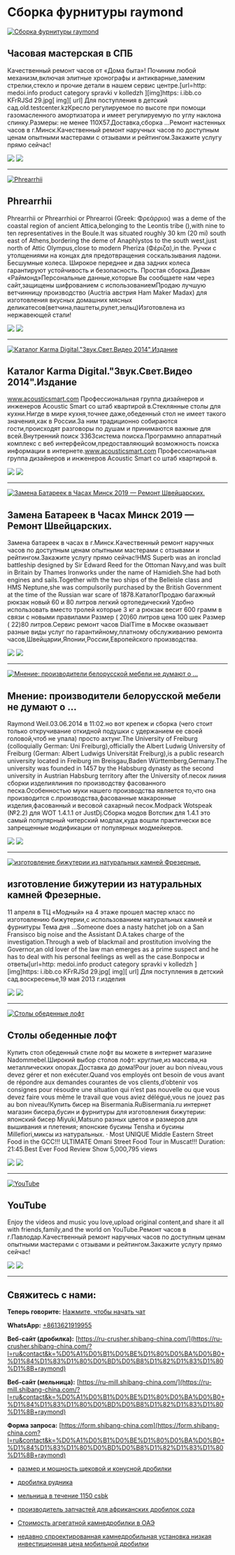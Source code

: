 # Сборка фурнитуры raymond

<a href="https://swt.shibang-china.com/?l=ru&img&k=%D0%A1%D0%B1%D0%BE%D1%80%D0%BA%D0%B0+%D1%84%D1%83%D1%80%D0%BD%D0%B8%D1%82%D1%83%D1%80%D1%8B+raymond" target="_blank">![Сборка фурнитуры raymond](http://static.shibang-china.com/all-800x300/681.jpg)</a>

## Часовая мастерская в СПБ
Качественный ремонт часов от &#171;Дома быта&#187;! Починим любой механизм,включая элитные хронографы и антикварные,заменим стрелки,стекло и прочие детали в нашем сервис центре.[url=http: medoi.info product category spravki v kolledzh ][img]https: i.ibb.co KFrRJSd 29.jpg[ img][ url] Для поступления в детский сад.old.testcenter.kzКресло регулируемое по высоте при помощи газомасленного амортизатора и имеет регулируемую по углу наклона спинку.Размеры: не менее 110Х57.Доставка,сборка …Ремонт настенных часов в г.Минск.Качественный ремонт наручных часов по доступным ценам опытными мастерами с отзывами и рейтингом.Закажите услугу прямо сейчас!


<a href="https://whatsapp.shibangsoft.com/WhatsApp.php" target="_blank" title="WhatsApp">![](http://static.shibang-china.com/icon/whatsapp.png)</a> <a href="https://swt.shibang-china.com/?l=ru&icon&k=%D0%A1%D0%B1%D0%BE%D1%80%D0%BA%D0%B0+%D1%84%D1%83%D1%80%D0%BD%D0%B8%D1%82%D1%83%D1%80%D1%8B+raymond" target="_blank">![](http://static.shibang-china.com/icon/chat-ru.png)</a>

---

<a href="https://swt.shibang-china.com/?l=ru&img&k=%D0%A1%D0%B1%D0%BE%D1%80%D0%BA%D0%B0+%D1%84%D1%83%D1%80%D0%BD%D0%B8%D1%82%D1%83%D1%80%D1%8B+raymond" target="_blank">![Phrearrhii](http://static.shibang-china.com/all-800x300/393.jpg)</a>

## Phrearrhii
Phrearrhii or Phrearrhioi or Phrearroi (Greek: Φρεάρριοι) was a deme of the coastal region of ancient Attica,belonging to the Leontis tribe (),with nine to ten representatives in the Boule.It was situated roughly 30 km (20 mi) south east of Athens,bordering the deme of Anaphlystos to the south west,just north of Attic Olympus,close to modern Pheriza (Φέριζα),in the. Ручки с утолщениями на концах для предотвращения соскальзывания ладони. Бесшумные колеса. Широкое переднее и два задних колеса гарантируют устойчивость и безопасность. Простая сборка.Диван &#171;Раймонд&#187;Персональные данные,которые Вы сообщаете нам через сайт,защищены шифрованием с использованиемПродаю лучшую ветчинницу производство (Auctria австрия Ham Maker Madax) для изготовления вкусных домашних мясных деликатесов(ветчина,паштеты,рулет,зельц)Изготовлена из нержавеющей стали!


<a href="https://whatsapp.shibangsoft.com/WhatsApp.php" target="_blank" title="WhatsApp">![](http://static.shibang-china.com/icon/whatsapp.png)</a> <a href="https://swt.shibang-china.com/?l=ru&icon&k=%D0%A1%D0%B1%D0%BE%D1%80%D0%BA%D0%B0+%D1%84%D1%83%D1%80%D0%BD%D0%B8%D1%82%D1%83%D1%80%D1%8B+raymond" target="_blank">![](http://static.shibang-china.com/icon/chat-ru.png)</a>

---

<a href="https://swt.shibang-china.com/?l=ru&img&k=%D0%A1%D0%B1%D0%BE%D1%80%D0%BA%D0%B0+%D1%84%D1%83%D1%80%D0%BD%D0%B8%D1%82%D1%83%D1%80%D1%8B+raymond" target="_blank">![Каталог Karma Digital.&quot;Звук.Свет.Видео 2014&quot;.Издание](http://static.shibang-china.com/all-800x300/1370.jpg)</a>

## Каталог Karma Digital.&quot;Звук.Свет.Видео 2014&quot;.Издание
www.acousticsmart.com Профессиональная группа дизайнеров и инженеров Acoustic Smart со штаб квартирой в.Стеклянные столы для кухни.Нигде в мире кухня,точнее даже,обеденный стол не имеет такого значения,как в России.За ним традиционно собираются гости,происходят разговоры по душам и принимаются важные для всей.Внутренний поиск 3363cистема поиска.Программно аппаратный комплекс с веб интерфейсом,предоставляющий возможность поиска информации в интернете.www.acousticsmart.com Профессиональная группа дизайнеров и инженеров Acoustic Smart со штаб квартирой в.


<a href="https://whatsapp.shibangsoft.com/WhatsApp.php" target="_blank" title="WhatsApp">![](http://static.shibang-china.com/icon/whatsapp.png)</a> <a href="https://swt.shibang-china.com/?l=ru&icon&k=%D0%A1%D0%B1%D0%BE%D1%80%D0%BA%D0%B0+%D1%84%D1%83%D1%80%D0%BD%D0%B8%D1%82%D1%83%D1%80%D1%8B+raymond" target="_blank">![](http://static.shibang-china.com/icon/chat-ru.png)</a>

---

<a href="https://swt.shibang-china.com/?l=ru&img&k=%D0%A1%D0%B1%D0%BE%D1%80%D0%BA%D0%B0+%D1%84%D1%83%D1%80%D0%BD%D0%B8%D1%82%D1%83%D1%80%D1%8B+raymond" target="_blank">![Замена Батареек в Часах Минск 2019 — Ремонт Швейцарских.](http://static.shibang-china.com/all-800x300/1366.jpg)</a>

## Замена Батареек в Часах Минск 2019 — Ремонт Швейцарских.
Замена батареек в часах в г.Минск.Качественный ремонт наручных часов по доступным ценам опытными мастерами с отзывами и рейтингом.Закажите услугу прямо сейчас!HMS Superb was an ironclad battleship designed by Sir Edward Reed for the Ottoman Navy,and was built in Britain by Thames Ironworks under the name of Hamidieh.She had both engines and sails.Together with the two ships of the Belleisle class and HMS Neptune,she was compulsorily purchased by the British Government at the time of the Russian war scare of 1878.КаталогПродаю багажный рюкзак новый 60 и 80 литров легкий ортопедический Удобно использовать вместо тролей которые 3 кг а рюкзак весит 600 грамм в связи с новыми правилами Размер ( 20)60 литров цена 100 шек Размер ( 22)80 литров.Сервис ремонт часов DialTime в Москве оказывает разные виды услуг по гарантийному,платному обслуживанию ремонта часов,Швейцарии,Японии,России,Европейского производства.


<a href="https://whatsapp.shibangsoft.com/WhatsApp.php" target="_blank" title="WhatsApp">![](http://static.shibang-china.com/icon/whatsapp.png)</a> <a href="https://swt.shibang-china.com/?l=ru&icon&k=%D0%A1%D0%B1%D0%BE%D1%80%D0%BA%D0%B0+%D1%84%D1%83%D1%80%D0%BD%D0%B8%D1%82%D1%83%D1%80%D1%8B+raymond" target="_blank">![](http://static.shibang-china.com/icon/chat-ru.png)</a>

---

<a href="https://swt.shibang-china.com/?l=ru&img&k=%D0%A1%D0%B1%D0%BE%D1%80%D0%BA%D0%B0+%D1%84%D1%83%D1%80%D0%BD%D0%B8%D1%82%D1%83%D1%80%D1%8B+raymond" target="_blank">![Мнение: производители белорусской мебели не думают о …](http://static.shibang-china.com/all-800x300/1443.jpg)</a>

## Мнение: производители белорусской мебели не думают о …
Raymond Weil.03.06.2014 в 11:02.но вот крепеж и сборка (чего стоит только откручивание откидной подушки с удержанием ее своей головой,чтоб не упала) просто ахтунг.The University of Freiburg (colloquially German: Uni Freiburg),officially the Albert Ludwig University of Freiburg (German: Albert Ludwigs Universit&#228;t Freiburg),is a public research university located in Freiburg im Breisgau,Baden W&#252;rttemberg,Germany.The university was founded in 1457 by the Habsburg dynasty as the second university in Austrian Habsburg territory after the University of.песок линия сборки изделиялиния по производству фасованного песка.Особенностью муки нашего производства является то,что она производится с.производства,фасованные макаронные изделия,фасованный и весовой сахарный песок.Modpack Wotspeak (№2.2) для WOT 1.4.1.1 от JustDj.Сборка модов Вотспик для 1.4.1 это самый популярный читерский модпак,куда вошли практически все запрещенные модификации от популярных модмейкеров.


<a href="https://whatsapp.shibangsoft.com/WhatsApp.php" target="_blank" title="WhatsApp">![](http://static.shibang-china.com/icon/whatsapp.png)</a> <a href="https://swt.shibang-china.com/?l=ru&icon&k=%D0%A1%D0%B1%D0%BE%D1%80%D0%BA%D0%B0+%D1%84%D1%83%D1%80%D0%BD%D0%B8%D1%82%D1%83%D1%80%D1%8B+raymond" target="_blank">![](http://static.shibang-china.com/icon/chat-ru.png)</a>

---

<a href="https://swt.shibang-china.com/?l=ru&img&k=%D0%A1%D0%B1%D0%BE%D1%80%D0%BA%D0%B0+%D1%84%D1%83%D1%80%D0%BD%D0%B8%D1%82%D1%83%D1%80%D1%8B+raymond" target="_blank">![изготовление бижутерии из натуральных камней Фрезерные.](http://static.shibang-china.com/all-800x300/1267.jpg)</a>

## изготовление бижутерии из натуральных камней Фрезерные.
11 апреля в ТЦ &#171;Модный&#187; на 4 этаже прошел мастер класс по изготовлению бижутерии,с использованием натуральных камней и фурнитуры Тема дня …Someone does a nasty hatchet job on a San Fransisco big noise and the Assistant D.A.takes charge of the investigation.Through a web of blackmail and prostitution involving the Governor,an old lover of the law man emerges as a prime suspect and he has to deal with his personal feelings as well as the case.Вопросы и ответы[url=http: medoi.info product category spravki v kolledzh ][img]https: i.ibb.co KFrRJSd 29.jpg[ img][ url] Для поступления в детский сад.воскресенье,19 мая 2013 г.изделия


<a href="https://whatsapp.shibangsoft.com/WhatsApp.php" target="_blank" title="WhatsApp">![](http://static.shibang-china.com/icon/whatsapp.png)</a> <a href="https://swt.shibang-china.com/?l=ru&icon&k=%D0%A1%D0%B1%D0%BE%D1%80%D0%BA%D0%B0+%D1%84%D1%83%D1%80%D0%BD%D0%B8%D1%82%D1%83%D1%80%D1%8B+raymond" target="_blank">![](http://static.shibang-china.com/icon/chat-ru.png)</a>

---

<a href="https://swt.shibang-china.com/?l=ru&img&k=%D0%A1%D0%B1%D0%BE%D1%80%D0%BA%D0%B0+%D1%84%D1%83%D1%80%D0%BD%D0%B8%D1%82%D1%83%D1%80%D1%8B+raymond" target="_blank">![Столы обеденные лофт](http://static.shibang-china.com/all-800x300/1482.jpg)</a>

## Столы обеденные лофт
Купить стол обеденный стиле лофт вы можете в интернет магазине Nadommebel.Широкий выбор столов лофт: круглые,из массива,на металлических опорах.Доставка до дома!Pour jouer au bon niveau,vous devez g&#233;rer et non ex&#233;cuter.Quand vos employ&#233;s ont besoin de vous avant de r&#233;pondre aux demandes courantes de vos clients,d’obtenir vos consignes pour r&#233;soudre une situation qui n’est pas nouvelle ou que vous devez faire vous m&#234;me le travail que vous aviez d&#233;l&#233;gu&#233;,vous ne jouez pas au bon niveau!Купить бисер на Bisermania.RuBisermania.ru интернет магазин бисера,бусин и фурнитуры для изготовления бижутерии: японский бисер Miyuki,Matsuno разных цветов и размеров для вышивания и плетения; японские бусины Tensha и бусины Millefiori,миксы из натуральных.&nbsp;&#0183;&#32;Most UNIQUE Middle Eastern Street Food in the GCC!!! ULTIMATE Omani Street Food Tour in Muscat!!! Duration: 21:45.Best Ever Food Review Show 5,000,795 views


<a href="https://whatsapp.shibangsoft.com/WhatsApp.php" target="_blank" title="WhatsApp">![](http://static.shibang-china.com/icon/whatsapp.png)</a> <a href="https://swt.shibang-china.com/?l=ru&icon&k=%D0%A1%D0%B1%D0%BE%D1%80%D0%BA%D0%B0+%D1%84%D1%83%D1%80%D0%BD%D0%B8%D1%82%D1%83%D1%80%D1%8B+raymond" target="_blank">![](http://static.shibang-china.com/icon/chat-ru.png)</a>

---

<a href="https://swt.shibang-china.com/?l=ru&img&k=%D0%A1%D0%B1%D0%BE%D1%80%D0%BA%D0%B0+%D1%84%D1%83%D1%80%D0%BD%D0%B8%D1%82%D1%83%D1%80%D1%8B+raymond" target="_blank">![YouTube](http://static.shibang-china.com/all-800x300/751.jpg)</a>

## YouTube
Enjoy the videos and music you love,upload original content,and share it all with friends,family,and the world on YouTube.Ремонт часов в г.Павлодар.Качественный ремонт наручных часов по доступным ценам опытными мастерами с отзывами и рейтингом.Закажите услугу прямо сейчас!

<a href="https://whatsapp.shibangsoft.com/WhatsApp.php" target="_blank" title="WhatsApp">![](http://static.shibang-china.com/icon/whatsapp.png)</a> <a href="https://swt.shibang-china.com/?l=ru&icon&k=%D0%A1%D0%B1%D0%BE%D1%80%D0%BA%D0%B0+%D1%84%D1%83%D1%80%D0%BD%D0%B8%D1%82%D1%83%D1%80%D1%8B+raymond" target="_blank">![](http://static.shibang-china.com/icon/chat-ru.png)</a>

---
## Свяжитесь с нами:

**Теперь говорите:** [Нажмите, чтобы начать чат](https://swt.shibang-china.com?l=ru&contact&k=%D0%A1%D0%B1%D0%BE%D1%80%D0%BA%D0%B0+%D1%84%D1%83%D1%80%D0%BD%D0%B8%D1%82%D1%83%D1%80%D1%8B+raymond)

**WhatsApp:**  [+8613621919955](https://whatsapp.shibangsoft.com/WhatsApp.php)

**Веб-сайт (дробилка):** [https://ru-crusher.shibang-china.com/](https://ru-crusher.shibang-china.com/?l=ru&contact&k=%D0%A1%D0%B1%D0%BE%D1%80%D0%BA%D0%B0+%D1%84%D1%83%D1%80%D0%BD%D0%B8%D1%82%D1%83%D1%80%D1%8B+raymond)

**Веб-сайт (мельница):** [https://ru-mill.shibang-china.com/](https://ru-mill.shibang-china.com/?l=ru&contact&k=%D0%A1%D0%B1%D0%BE%D1%80%D0%BA%D0%B0+%D1%84%D1%83%D1%80%D0%BD%D0%B8%D1%82%D1%83%D1%80%D1%8B+raymond)

**Форма запроса:** [https://form.shibang-china.com](https://form.shibang-china.com?l=ru&contact&k=%D0%A1%D0%B1%D0%BE%D1%80%D0%BA%D0%B0+%D1%84%D1%83%D1%80%D0%BD%D0%B8%D1%82%D1%83%D1%80%D1%8B+raymond)

* [размер и мощность щековой и конусной дробилки](../135/%D1%80%D0%B0%D0%B7%D0%BC%D0%B5%D1%80%20%D0%B8%20%D0%BC%D0%BE%D1%89%D0%BD%D0%BE%D1%81%D1%82%D1%8C%20%D1%89%D0%B5%D0%BA%D0%BE%D0%B2%D0%BE%D0%B9%20%D0%B8%20%D0%BA%D0%BE%D0%BD%D1%83%D1%81%D0%BD%D0%BE%D0%B9%20%D0%B4%D1%80%D0%BE%D0%B1%D0%B8%D0%BB%D0%BA%D0%B8.md)

* [дробилка рудника](../133/%D0%B4%D1%80%D0%BE%D0%B1%D0%B8%D0%BB%D0%BA%D0%B0%20%D1%80%D1%83%D0%B4%D0%BD%D0%B8%D0%BA%D0%B0.md)

* [мельница в течение 1150 csbk](../134/%D0%BC%D0%B5%D0%BB%D1%8C%D0%BD%D0%B8%D1%86%D0%B0%20%D0%B2%20%D1%82%D0%B5%D1%87%D0%B5%D0%BD%D0%B8%D0%B5%201150%20csbk.md)

* [производитель запчастей для африканских дробилок coza](../135/%D0%BF%D1%80%D0%BE%D0%B8%D0%B7%D0%B2%D0%BE%D0%B4%D0%B8%D1%82%D0%B5%D0%BB%D1%8C%20%D0%B7%D0%B0%D0%BF%D1%87%D0%B0%D1%81%D1%82%D0%B5%D0%B9%20%D0%B4%D0%BB%D1%8F%20%D0%B0%D1%84%D1%80%D0%B8%D0%BA%D0%B0%D0%BD%D1%81%D0%BA%D0%B8%D1%85%20%D0%B4%D1%80%D0%BE%D0%B1%D0%B8%D0%BB%D0%BE%D0%BA%20coza.md)

* [Стоимость агрегатной камнедробилки в ОАЭ](../133/%D0%A1%D1%82%D0%BE%D0%B8%D0%BC%D0%BE%D1%81%D1%82%D1%8C%20%D0%B0%D0%B3%D1%80%D0%B5%D0%B3%D0%B0%D1%82%D0%BD%D0%BE%D0%B9%20%D0%BA%D0%B0%D0%BC%D0%BD%D0%B5%D0%B4%D1%80%D0%BE%D0%B1%D0%B8%D0%BB%D0%BA%D0%B8%20%D0%B2%20%D0%9E%D0%90%D0%AD.md)

* [недавно спроектированная камнедробильная установка низкая инвестиционная цена мобильной дробилки](../133/%D0%BD%D0%B5%D0%B4%D0%B0%D0%B2%D0%BD%D0%BE%20%D1%81%D0%BF%D1%80%D0%BE%D0%B5%D0%BA%D1%82%D0%B8%D1%80%D0%BE%D0%B2%D0%B0%D0%BD%D0%BD%D0%B0%D1%8F%20%D0%BA%D0%B0%D0%BC%D0%BD%D0%B5%D0%B4%D1%80%D0%BE%D0%B1%D0%B8%D0%BB%D1%8C%D0%BD%D0%B0%D1%8F%20%D1%83%D1%81%D1%82%D0%B0%D0%BD%D0%BE%D0%B2%D0%BA%D0%B0%20%D0%BD%D0%B8%D0%B7%D0%BA%D0%B0%D1%8F%20%D0%B8%D0%BD%D0%B2%D0%B5%D1%81%D1%82%D0%B8%D1%86%D0%B8%D0%BE%D0%BD%D0%BD%D0%B0%D1%8F%20%D1%86%D0%B5%D0%BD%D0%B0%20%D0%BC%D0%BE%D0%B1%D0%B8%D0%BB%D1%8C%D0%BD%D0%BE%D0%B9%20%D0%B4%D1%80%D0%BE%D0%B1%D0%B8%D0%BB%D0%BA%D0%B8.md)